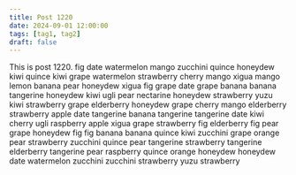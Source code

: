 ```yaml
---
title: Post 1220
date: 2024-09-01 12:00:00
tags: [tag1, tag2]
draft: false
---
```

This is post 1220.
fig
date
watermelon
mango
zucchini
quince
honeydew
kiwi
quince
kiwi
grape
watermelon
strawberry
cherry
mango
xigua
mango
lemon
banana
pear
honeydew
xigua
fig
grape
date
grape
banana
banana
tangerine
honeydew
kiwi
ugli
pear
nectarine
honeydew
strawberry
yuzu
kiwi
strawberry
grape
elderberry
honeydew
grape
cherry
mango
elderberry
strawberry
apple
date
tangerine
banana
tangerine
tangerine
date
kiwi
cherry
ugli
raspberry
apple
xigua
grape
strawberry
fig
elderberry
fig
pear
grape
honeydew
fig
fig
banana
banana
quince
kiwi
zucchini
grape
orange
pear
strawberry
zucchini
quince
pear
tangerine
strawberry
tangerine
elderberry
tangerine
pear
raspberry
quince
orange
honeydew
honeydew
date
watermelon
zucchini
zucchini
strawberry
yuzu
strawberry
